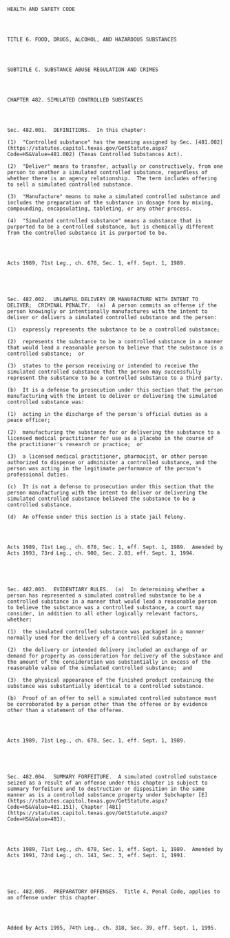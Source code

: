 ﻿
    
    
    	
    					
    
    
    HEALTH AND SAFETY CODE
    
      
    
    
    TITLE 6. FOOD, DRUGS, ALCOHOL, AND HAZARDOUS SUBSTANCES
    
      
    
    
    SUBTITLE C. SUBSTANCE ABUSE REGULATION AND CRIMES
    
      
    
    
    CHAPTER 482. SIMULATED CONTROLLED SUBSTANCES
    
      
    
    
    Sec. 482.001.  DEFINITIONS.  In this chapter:
    
    (1)  "Controlled substance" has the meaning assigned by Sec. [481.002](https://statutes.capitol.texas.gov/GetStatute.aspx?Code=HS&Value=481.002) (Texas Controlled Substances Act).
    
    (2)  "Deliver" means to transfer, actually or constructively, from one person to another a simulated controlled substance, regardless of whether there is an agency relationship.  The term includes offering to sell a simulated controlled substance.
    
    (3)  "Manufacture" means to make a simulated controlled substance and includes the preparation of the substance in dosage form by mixing, compounding, encapsulating, tableting, or any other process.
    
    (4)  "Simulated controlled substance" means a substance that is purported to be a controlled substance, but is chemically different from the controlled substance it is purported to be.
    
    
    
    
    Acts 1989, 71st Leg., ch. 678, Sec. 1, eff. Sept. 1, 1989.
    
    
    
    
    
    Sec. 482.002.  UNLAWFUL DELIVERY OR MANUFACTURE WITH INTENT TO DELIVER;  CRIMINAL PENALTY.  (a)  A person commits an offense if the person knowingly or intentionally manufactures with the intent to deliver or delivers a simulated controlled substance and the person:
    
    (1)  expressly represents the substance to be a controlled substance;
    
    (2)  represents the substance to be a controlled substance in a manner that would lead a reasonable person to believe that the substance is a controlled substance;  or
    
    (3)  states to the person receiving or intended to receive the simulated controlled substance that the person may successfully represent the substance to be a controlled substance to a third party.
    
    (b)  It is a defense to prosecution under this section that the person manufacturing with the intent to deliver or delivering the simulated controlled substance was:
    
    (1)  acting in the discharge of the person's official duties as a peace officer;
    
    (2)  manufacturing the substance for or delivering the substance to a licensed medical practitioner for use as a placebo in the course of the practitioner's research or practice;  or
    
    (3)  a licensed medical practitioner, pharmacist, or other person authorized to dispense or administer a controlled substance, and the person was acting in the legitimate performance of the person's professional duties.
    
    (c)  It is not a defense to prosecution under this section that the person manufacturing with the intent to deliver or delivering the simulated controlled substance believed the substance to be a controlled substance.
    
    (d)  An offense under this section is a state jail felony.
    
    
    
    
    Acts 1989, 71st Leg., ch. 678, Sec. 1, eff. Sept. 1, 1989.  Amended by Acts 1993, 73rd Leg., ch. 900, Sec. 2.03, eff. Sept. 1, 1994.
    
    
    
    
    
    Sec. 482.003.  EVIDENTIARY RULES.  (a)  In determining whether a person has represented a simulated controlled substance to be a controlled substance in a manner that would lead a reasonable person to believe the substance was a controlled substance, a court may consider, in addition to all other logically relevant factors, whether:
    
    (1)  the simulated controlled substance was packaged in a manner normally used for the delivery of a controlled substance; 
    
    (2)  the delivery or intended delivery included an exchange of or demand for property as consideration for delivery of the substance and the amount of the consideration was substantially in excess of the reasonable value of the simulated controlled substance;  and
    
    (3)  the physical appearance of the finished product containing the substance was substantially identical to a controlled substance.
    
    (b)  Proof of an offer to sell a simulated controlled substance must be corroborated by a person other than the offeree or by evidence other than a statement of the offeree.
    
    
    
    
    Acts 1989, 71st Leg., ch. 678, Sec. 1, eff. Sept. 1, 1989.
    
    
    
    
    
    Sec. 482.004.  SUMMARY FORFEITURE.  A simulated controlled substance seized as a result of an offense under this chapter is subject to summary forfeiture and to destruction or disposition in the same manner as is a controlled substance property under Subchapter [E](https://statutes.capitol.texas.gov/GetStatute.aspx?Code=HS&Value=481.151), Chapter [481](https://statutes.capitol.texas.gov/GetStatute.aspx?Code=HS&Value=481). 
    
    
    
    
    Acts 1989, 71st Leg., ch. 678, Sec. 1, eff. Sept. 1, 1989.  Amended by Acts 1991, 72nd Leg., ch. 141, Sec. 3, eff. Sept. 1, 1991.
    
    
    
    
    
    Sec. 482.005.  PREPARATORY OFFENSES.  Title 4, Penal Code, applies to an offense under this chapter.
    
    
    
    
    Added by Acts 1995, 74th Leg., ch. 318, Sec. 39, eff. Sept. 1, 1995.
    
    
    
    
    				
